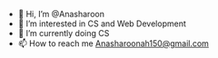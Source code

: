 - 👋 Hi, I’m @Anasharoon
- 👀 I’m interested in CS and Web Development 
- 🌱 I’m currently doing CS
- 📫 How to reach me Anasharoonah150@gmail.com

<!---
Anasharoon150/Anasharoon150 is a ✨ special ✨ repository because its `README.md` (this file) appears on your GitHub profile.
You can click the Preview link to take a look at your changes.
--->

